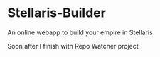 # Stellaris-Builder
An online webapp to build your empire in Stellaris

Soon after I finish with Repo Watcher project
